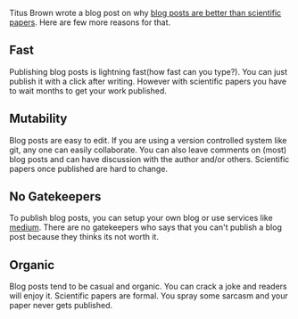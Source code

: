 <!--
.. title: Why Blog Posts Are Better Than Scientific Papers?
.. slug: blog_posts_are_better_than_scientific_papers
.. date: 2017-01-08 17:03:38 UTC
.. tags: blogging, opinion
.. category: tech, blogging
.. link:
.. description: A few reasons why blog posts are better than scientific papers?
.. type: text
.. pretty_url: True
-->


Titus Brown wrote a blog post on why [blog posts are better than scientific papers](http://ivory.idyll.org/blog/2017-top-ten-reasons-blog-posts.html). Here are few more reasons for that.


## Fast

Publishing blog posts is lightning fast(how fast can you type?). You can just publish it with a click after writing. However with scientific papers you have to wait months to get your work published.


## Mutability

Blog posts are easy to edit. If you are using a version controlled system like git, any one can easily collaborate. You can also leave comments on (most) blog posts and can have discussion with the author and/or others. Scientific papers once published are hard to change.


## No Gatekeepers

To publish blog posts, you can setup your own blog or use services like [medium](http://medium.com). There are no gatekeepers who says that you can't publish a blog post because they thinks its not worth it.


## Organic

Blog posts tend to be casual and organic. You can crack a joke and readers will enjoy it. Scientific papers are formal. You spray some sarcasm and your paper never gets published.
